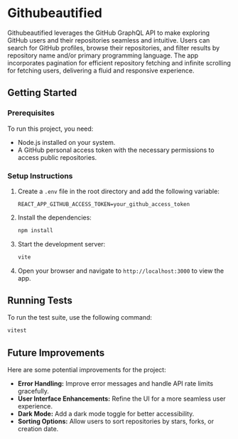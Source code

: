 # Githubeautified

Githubeautified leverages the GitHub GraphQL API to make exploring GitHub users and their repositories seamless and intuitive. Users can search for GitHub profiles, browse their repositories, and filter results by repository name and/or primary programming language. The app incorporates pagination for efficient repository fetching and infinite scrolling for fetching users, delivering a fluid and responsive experience.
## Getting Started

### Prerequisites

To run this project, you need:
- Node.js installed on your system.
- A GitHub personal access token with the necessary permissions to access public repositories.

### Setup Instructions



1. Create a `.env` file in the root directory and add the following variable:
   ```env
   REACT_APP_GITHUB_ACCESS_TOKEN=your_github_access_token
   ```

2. Install the dependencies:
   ```bash
   npm install
   ```

3. Start the development server:
   ```bash
   vite
   ```

4. Open your browser and navigate to `http://localhost:3000` to view the app.

## Running Tests

To run the test suite, use the following command:
```bash
vitest
```

## Future Improvements

Here are some potential improvements for the project:
- **Error Handling:** Improve error messages and handle API rate limits gracefully.
- **User Interface Enhancements:** Refine the UI for a more seamless user experience.
- **Dark Mode:** Add a dark mode toggle for better accessibility.
- **Sorting Options:** Allow users to sort repositories by stars, forks, or creation date.

